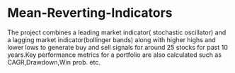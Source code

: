 # Mean-Reverting-Indicators
The project combines a leading market indicator( stochastic oscillator) and a lagging market indicator(bollinger bands) along with higher highs and lower lows to generate buy and sell signals for around 25 stocks for past 10 years.Key performance metrics for a portfolio are also calculated such as CAGR,Drawdown,Win prob. etc.
